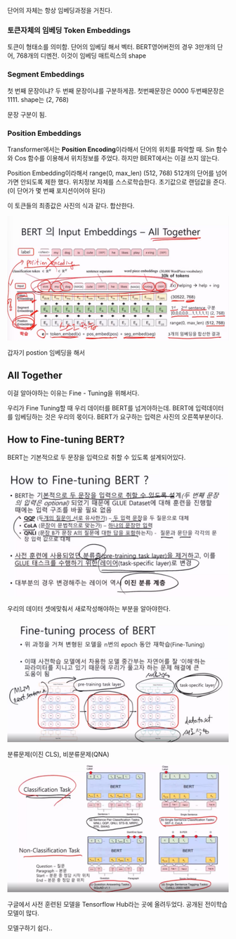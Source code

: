 단어의 자체는 항상 임베딩과정을 거친다.

### 토큰자체의 임베딩 Token Embeddings

토큰이 형태소를 의미함. 단어의 임베딩 해서 벡터. BERT영어버전의 경우 3만개의 단어, 768개의 디멘전. 이것이 임베딩 매트릭스의 shape



### Segment Embeddings

첫 번째 문장이냐? 두 번째 문장이냐를 구분하게끔.  첫번째문장은 0000 두번째문장은 1111. shape는 (2, 768)

문장 구분이 됨.



### Position Embeddings

Transformer에서는 **Position Encoding**이라해서  단어의 위치를 파악할 때. Sin 함수와 Cos 함수를 이용해서 위치정보를 주었다. 하지만 BERT에서는 이걸 쓰지 않는다.

Position Embedding이라해서 range(0, max_len) (512, 768) 512개의 단어를 넘어가면 안되도록 제한 했다. 위치정보 자체를 스스로학습한다. 초기값으로 랜덤값을 준다. (이 단어가 몇 번째 포지션이어야 된다)



이 토큰들의 최종값은 사진의 식과 같다.  합산한다.

![](./images/BI1.png)

갑자기 postion 임베딩을 해서 





## All Together

이걸 알아야하는 이유는 Fine - Tuning을 위해서다.

우리가 Fine Tuning할 때 우리 데이터를 BERT를 넘겨야하는데. BERT에 입력데이터를 임베딩하는 것은 우리의 몫이다. BERT가 요구하는 입력은 사진의 오른쪽부분이다.



## How to Fine-tuning BERT?

BERT는 기본적으로 두 문장을 입력으로 취할 수 있도록 설계되어있다.

![](./images/BI2.png)

우리의 데이터 셋에맞춰서 새로작성해야하는 부분을 알아야한다.

![](./images/BI3.png)

분류문제(이진 CLS), 비분류문제(QNA)

![](./images/BI4.png)



구글에서 사전 훈련된 모델을 Tensorflow Hub라는 곳에 올려두었다. 공개된 전이학습모델이 많다.

모델구하기 쉽다..